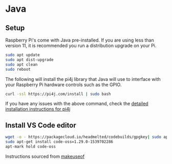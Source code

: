 # Java

## Setup

Raspberry Pi's come with Java pre-installed. If you are using less than version 11, it is recommended you run a distribution upgrade on your Pi.

```bash
sudo apt update
sudo apt dist-upgrade
sudo apt clean
sudo reboot
```

The following will install the pi4j library that Java will use to interface with your Raspberry Pi hardware controls such as the GPIO.

```bash
curl -ssl https://pi4j.com/install | sudo bash
```

If you have any issues with the above command, check the [detailed installation instructions for pi4j](https://pi4j.com/1.2/install.html)

## Install VS Code editor

```bash
wget -o - https://packagecloud.io/headmelted/codebuilds/gpgkey| sudo apt-key add -
sudo apt-get install code-oss=1.29.0-1539702286
apt-mark hold code-oss
```

Instructions sourced from [makeuseof](https://www.makeuseof.com/tag/raspberry-pi-code-oss/)